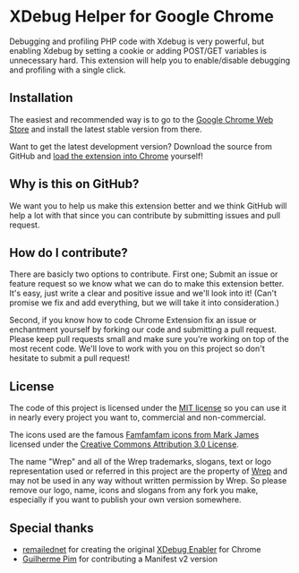 XDebug Helper for Google Chrome
===============================

Debugging and profiling PHP code with Xdebug is very powerful, but enabling Xdebug by 
setting a cookie or adding POST/GET variables is unnecessary hard. This extension will 
help you to enable/disable debugging and profiling with a single click.

Installation
------------
The easiest and recommended way is to go to the [Google Chrome Web Store](https://chrome.google.com/webstore/detail/eadndfjplgieldjbigjakmdgkmoaaaoc) 
and install the latest stable version from there. 

Want to get the latest development version? Download the source from GitHub and 
[load the extension into Chrome](http://developer.chrome.com/extensions/getstarted.html) 
yourself!

Why is this on GitHub?
----------------------
We want you to help us make this extension better and we think GitHub will help a lot with 
that since you can contribute by submitting issues and pull request.

How do I contribute?
--------------------
There are basicly two options to contribute. First one; Submit an issue or feature request 
so we know what we can do to make this extension better. It's easy, just write a clear and 
positive issue and we'll look into it! (Can't promise we fix and add everything, but we will
take it into consideration.)

Second, if you know how to code Chrome Extension fix an issue or enchantment yourself by 
forking our code and submitting a pull request. Please keep pull requests small and make sure
you're working on top of the most recent code. We'll love to work with you on this project 
so don't hesitate to submit a pull request!

License
-------
The code of this project is licensed under the [MIT license](https://raw.github.com/wrep/xdebug-helper-for-chrome/master/source/License) 
so you can use it in nearly every project you want to, commercial and non-commercial.

The icons used are the famous [Famfamfam icons from Mark James](http://www.famfamfam.com/lab/icons/silk/) 
licensed under the [Creative Commons Attribution 3.0 License](http://creativecommons.org/licenses/by/3.0/).

The name "Wrep" and all of the Wrep trademarks, slogans, text or logo representation used 
or referred in this project are the property of [Wrep](http://www.wrep.nl/) and may not be 
used in any way without written permission by Wrep. So please remove our logo, name, icons 
and slogans from any fork you make, especially if you want to publish your own version somewhere.

Special thanks
--------------
* [remailednet](http://blog.remailed.net) for creating the original [XDebug Enabler](https://chrome.google.com/webstore/detail/eippbhbeglgcphcjmpjcjinjamabeoln) for Chrome
* [Guilherme Pim](https://github.com/pimguilherme) for contributing a Manifest v2 version